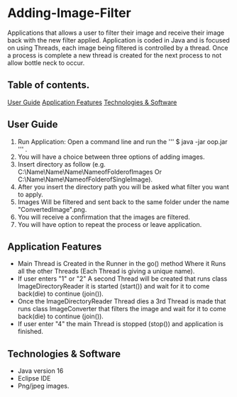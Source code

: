 # Adding-Image-Filter 
Applications that allows a user to filter their image and receive  their image back with the new filter applied. Application is coded in Java and is focused on using Threads, each image being filtered is controlled by a thread. Once a process  is complete a new thread is created for the next process  to not allow bottle neck to occur.

## Table of contents.
[User Guide](#user-guide)
[Application Features](#application-features)
[Technologies & Software](#technologies-&-software)

## User Guide
1. Run Application: Open a command line and run the ''' $ java -jar oop.jar ''' .
2. You will have a choice between three options of adding images.
3. Insert directory as follow (e.g. C:\Name\Name\Name\NameofFolderofImages    Or    C:\Name\Name\NameofFolderofSingleImage).
4. After you insert the directory path you will be asked what filter you want to apply.
5. Images Will be filtered and sent back to the same folder under the name "ConvertedImage".png.
6. You will receive a confirmation that the images are filtered.
7. You will have option to repeat the process or leave application.

## Application Features
* Main Thread is Created in the Runner in the go() method Where it Runs all the other Threads (Each Thread is giving a unique name).
* If user enters "1" or "2" A second Thread will be created that runs class ImageDirectoryReader it is started (start()) and wait for it to come back(die)  to continue (join()).
* Once the ImageDirectoryReader Thread dies a 3rd Thread is made that runs  class ImageConverter that filters the image and wait for it to come back(die)  to continue (join()).
* If user enter "4" the main Thread is stopped (stop()) and application is finished.

## Technologies & Software
* Java version 16
* Eclipse IDE
* Png/jpeg images.
